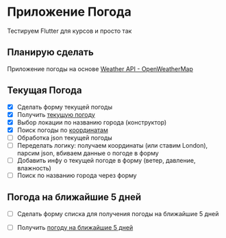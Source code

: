 # Приложение Погода
Тестируем Flutter для курсов и просто так

## Планирую сделать
Приложение погоды на основе [Weather API - OpenWeatherMap](https://openweathermap.org/api)

## Текущая Погода
- [x] Сделать форму текущей погоды
- [x] Получить [текущую погоду](https://openweathermap.org/current)
- [x] Выбор локации по названию города (конструктор)
- [x] Поиск погоды по [координатам](https://pub.dev/packages/location)
- [ ] Обработка json текущей погоды
- [ ] Переделать логику: получаем координаты (или ставим London), парсим json, вбиваем данные о погоде в форму
- [ ] Добавить инфу о текущей погоде в форму (ветер, давление, влажность)
- [ ] Поиск по названию города через форму
## Погода на ближайшие 5 дней
- [ ] Сделать форму списка для получения погоды на ближайшие 5 дней
- [ ] Получить [погоду на ближайшие 5 дней](https://openweathermap.org/forecast5)

